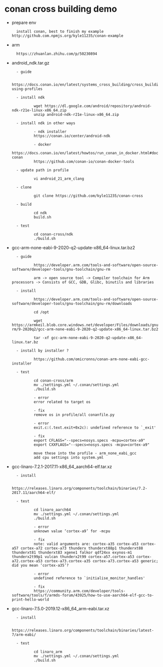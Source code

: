 
# conan cross building demo

- prepare env

        install conan, best to finish my example http://github.com.npmjs.org/kyle11235/conan-example

- arm
        
        https://zhuanlan.zhihu.com/p/50230894

- android_ndk.tar.gz

        - guide
        
                https://docs.conan.io/en/latest/systems_cross_building/cross_building.html#examples-using-profiles

        - install ndk
        
                wget https://dl.google.com/android/repository/android-ndk-r21e-linux-x86_64.zip
                unzip android-ndk-r21e-linux-x86_64.zip

        - install ndk in other ways

                - ndk installer
                https://conan.io/center/android-ndk

                - docker
                https://docs.conan.io/en/latest/howtos/run_conan_in_docker.html#docker-conan
                https://github.com/conan-io/conan-docker-tools

        - update path in profile
        
                vi android_21_arm_clang

        - clone
        
                git clone https://github.com/kyle11235/conan-cross

        - build
        
                cd ndk
                build.sh

        - test

                cd conan-cross/ndk
                ./build.sh

- gcc-arm-none-eabi-9-2020-q2-update-x86_64-linux.tar.bz2

        - guide
        
                https://developer.arm.com/tools-and-software/open-source-software/developer-tools/gnu-toolchain/gnu-rm

                arm -> open source tool -> Compiler toolchain for Arm processors -> Consists of GCC, GDB, Glibc, binutils and libraries

        - install

                https://developer.arm.com/tools-and-software/open-source-software/developer-tools/gnu-toolchain/gnu-rm/downloads

                cd /opt
                
                wget https://armkeil.blob.core.windows.net/developer/Files/downloads/gnu-rm/9-2020q2/gcc-arm-none-eabi-9-2020-q2-update-x86_64-linux.tar.bz2

                tar -xf gcc-arm-none-eabi-9-2020-q2-update-x86_64-linux.tar.bz

        - install by installer ?

                https://github.com/omicronns/conan-arm-none-eabi-gcc-installer

        - test

                cd conan-cross/arm
                mv ./settings.yml ~/.conan/settings.yml
                ./build.sh

                - error
                error related to target os

                - fix
                remove os in profile/all conanfile.py

                - error
                exit.c:(.text.exit+0x2c): undefined reference to `_exit'

                - fix
                export CFLAGS="--specs=nosys.specs -mcpu=cortex-a9"
                export CXXFLAGS="--specs=nosys.specs -mcpu=cortex-a9"

                move these into the profile - arm_none_eabi_gcc
                add cpu settings into system.yml

- gcc-linaro-7.2.1-2017.11-x86_64_aarch64-elf.tar.xz

        - install
        
                https://releases.linaro.org/components/toolchain/binaries/7.2-2017.11/aarch64-elf/

        - test

                cd linaro_aarch64
                mv ./settings.yml ~/.conan/settings.yml
                ./build.sh

                - error
                unknown value ‘cortex-a9’ for -mcpu

                - fix
                note: valid arguments are: cortex-a35 cortex-a53 cortex-a57 cortex-a72 cortex-a73 thunderx thunderxt88p1 thunderxt88 thunderxt81 thunderxt83 xgene1 falkor qdf24xx exynos-m1 thunderx2t99p1 vulcan thunderx2t99 cortex-a57.cortex-a53 cortex-a72.cortex-a53 cortex-a73.cortex-a35 cortex-a73.cortex-a53 generic; did you mean ‘cortex-a35’?

                - error
                undefined reference to `initialise_monitor_handles'

                - fix
                https://community.arm.com/developer/tools-software/tools/f/armds-forum/43925/how-to-use-aarch64-elf-gcc-to-print-hello-world
                

- gcc-linaro-7.5.0-2019.12-x86_64_arm-eabi.tar.xz

        - install
        
                https://releases.linaro.org/components/toolchain/binaries/latest-7/arm-eabi/

        - test

                cd linaro_arm
                mv ./settings.yml ~/.conan/settings.yml
                ./build.sh

